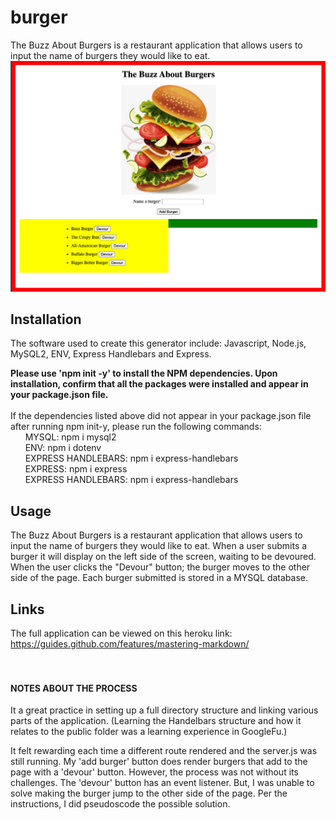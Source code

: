 # burger

The Buzz About Burgers is a restaurant application that allows users to input the name of burgers they would like to eat. 
![Burger Graphic](/public/assets/fullSiteRender.png)

## Installation
The software used to create this generator include: Javascript, Node.js, MySQL2, ENV, Express Handlebars and Express.

**Please use 'npm init -y' to install the NPM dependencies. Upon installation, confirm that all the packages were installed and appear in your package.json file.**
<br>
<br> 
If the dependencies listed above did not appear in your package.json file after running npm init-y, please run the following commands:
<br>
&nbsp;&nbsp;&nbsp;&nbsp;&nbsp;&nbsp;MYSQL: npm i mysql2
<br>
&nbsp;&nbsp;&nbsp;&nbsp;&nbsp;&nbsp;ENV: npm i dotenv
<br> 
&nbsp;&nbsp;&nbsp;&nbsp;&nbsp;&nbsp;EXPRESS HANDLEBARS: npm i express-handlebars
<br>
&nbsp;&nbsp;&nbsp;&nbsp;&nbsp;&nbsp;EXPRESS: npm i express
<br>
&nbsp;&nbsp;&nbsp;&nbsp;&nbsp;&nbsp;EXPRESS HANDLEBARS: npm i express-handlebars

## Usage
The Buzz About Burgers is a restaurant application that allows users to input the name of burgers they would like to eat. When a user submits a burger it will display on the left side of the screen, waiting to be devoured. When the user clicks the "Devour" button; the burger moves to the other side of the page. Each burger submitted is stored in a MYSQL database.

## Links
The full application can be viewed on this heroku link: https://guides.github.com/features/mastering-markdown/
<br>
<br>
<br>

#### NOTES ABOUT THE PROCESS
It a great practice in setting up a full directory structure and linking various parts of the application. (Learning the Handelbars structure and how it relates to the public folder was a learning experience in GoogleFu.)

It felt rewarding each time a different route rendered and the server.js was still running. My 'add burger' button does render burgers that add to the page with a 'devour' button. However, the process was not without its challenges. The 'devour' button has an event listener. But, I was unable to solve making the burger jump to the other side of the page. Per the instructions, I did pseudoscode the possible solution. 